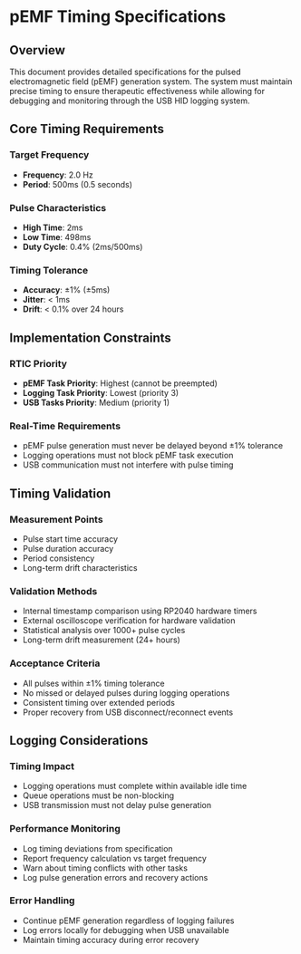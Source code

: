 # pEMF Timing Specifications

## Overview

This document provides detailed specifications for the pulsed electromagnetic field (pEMF) generation system. The system must maintain precise timing to ensure therapeutic effectiveness while allowing for debugging and monitoring through the USB HID logging system.

## Core Timing Requirements

### Target Frequency
- **Frequency**: 2.0 Hz
- **Period**: 500ms (0.5 seconds)

### Pulse Characteristics
- **High Time**: 2ms
- **Low Time**: 498ms
- **Duty Cycle**: 0.4% (2ms/500ms)

### Timing Tolerance
- **Accuracy**: ±1% (±5ms)
- **Jitter**: < 1ms
- **Drift**: < 0.1% over 24 hours

## Implementation Constraints

### RTIC Priority
- **pEMF Task Priority**: Highest (cannot be preempted)
- **Logging Task Priority**: Lowest (priority 3)
- **USB Tasks Priority**: Medium (priority 1)

### Real-Time Requirements
- pEMF pulse generation must never be delayed beyond ±1% tolerance
- Logging operations must not block pEMF task execution
- USB communication must not interfere with pulse timing

## Timing Validation

### Measurement Points
- Pulse start time accuracy
- Pulse duration accuracy
- Period consistency
- Long-term drift characteristics

### Validation Methods
- Internal timestamp comparison using RP2040 hardware timers
- External oscilloscope verification for hardware validation
- Statistical analysis over 1000+ pulse cycles
- Long-term drift measurement (24+ hours)

### Acceptance Criteria
- All pulses within ±1% timing tolerance
- No missed or delayed pulses during logging operations
- Consistent timing over extended periods
- Proper recovery from USB disconnect/reconnect events

## Logging Considerations

### Timing Impact
- Logging operations must complete within available idle time
- Queue operations must be non-blocking
- USB transmission must not delay pulse generation

### Performance Monitoring
- Log timing deviations from specification
- Report frequency calculation vs target frequency
- Warn about timing conflicts with other tasks
- Log pulse generation errors and recovery actions

### Error Handling
- Continue pEMF generation regardless of logging failures
- Log errors locally for debugging when USB unavailable
- Maintain timing accuracy during error recovery